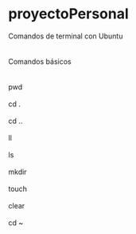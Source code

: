 # proyectoPersonal
Comandos de terminal con Ubuntu<br>
</br><br>
Comandos básicos</br><br>
<br>
pwd </br><br>
cd .</br><br>
cd ..</br><br>
ll</br><br>
ls</br><br>
mkdir</br><br>
touch</br><br>
clear</br><br>
cd ~</br>
